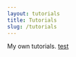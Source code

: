 ```yaml
---
layout: tutorials
title: Tutorials
slug: /tutorials
---
```


My own tutorials.
[test](https://www.gettingbluefingers.com/blog)
<br />
